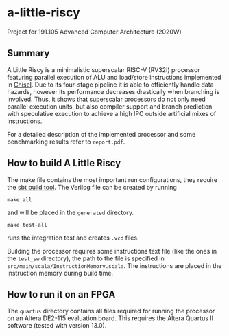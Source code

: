 # a-little-riscy
Project for 191.105 Advanced Computer Architecture (2020W)


## Summary
A Little Riscy is a minimalistic superscalar RISC-V (RV32I) processor featuring parallel execution of ALU and load/store instructions implemented in [Chisel](https://www.chisel-lang.org/). Due to its four-stage pipeline it is able to efficiently handle data hazards, however its performance decreases drastically when branching is involved. Thus, it shows that superscalar processors do not only need parallel execution units, but also compiler support and branch prediction with speculative execution to achieve a high IPC outside artificial mixes of instructions.

For a detailed description of the implemented processor and some benchmarking results refer to `report.pdf`.

## How to build A Little Riscy

The make file contains the most important run configurations, they require the [sbt build tool](https://www.scala-sbt.org/). The Verilog file can be created by running

```
make all
```

and will be placed in the `generated` directory.

```
make test-all
```

runs the integration test and creates `.vcd` files.

Building the processor requires some instructions text file (like the ones in the `test_sw` directory), the path to the file is specified in `src/main/scala/InstructionMemory.scala`. The instructions are placed in the instruction memory during build time.

## How to run it on an FPGA

The `quartus` directory contains all files required for running the processor on an Altera DE2-115 evaluation board. This requires the Altera Quartus II software (tested with version 13.0).